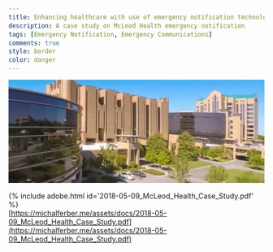 ```yaml
---
title: Enhancing healthcare with use of emergency notification technology
description: A case study on McLeod Health emergency notification
tags: [Emergency Notification, Emergency Communications]
comments: true
style: border
color: danger
---
```


![McLeod Health](/assets/img/mcleod-health-cancer-bldg.jpg)

{% include adobe.html id='2018-05-09_McLeod_Health_Case_Study.pdf' %}  
[https://michalferber.me/assets/docs/2018-05-09_McLeod_Health_Case_Study.pdf](https://michalferber.me/assets/docs/2018-05-09_McLeod_Health_Case_Study.pdf)
